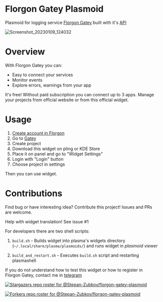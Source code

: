 # Florgon Gatey Plasmoid

Plasmoid for logging service [Florgon Gatey](https://gatey.florgon.space/) built with it's [API](https://gatey.florgon.space/dev/api)

![Screenshot_20230109_124032](https://user-images.githubusercontent.com/83695097/211279273-06226088-d657-42e3-9bd5-48d9145e2b05.png)


# Overview

With Florgon Gatey you can:

- Easy to connect your services
- Monitor events
- Explore errors, warnings from your app

It's free! Without paid subscription you can connect up to 3 apps. Manage your projects from official website or from this official widget.

# Usage

1. [Create account in Florgon](https://florgon.space/oauth/authorize?client_id=1&state=&redirect_uri=https://florgon.space/oauth/callback&scope=email,edit,sessions,security,admin,oauth_clients&response_type=token)
2. Go to [Gatey](https://gatey.florgon.space/)
3. Create project
4. Download this widget on pling or KDE Store
5. Place it on panel and go to "Widget Settings"
6. Login with "Login" button
7. Choose project in settings

Then you can use widget. 

# Contributions

Find bug or have interesting idea? Contribute this project! Issues and PRs are welcome.

Help with widget translation! See issue #1

For developers there are two shell scripts:

1. `build.sh` - Builds widget into plasma's widgets directory (`~/.local/share/plasma/plasmoids/`) and runs widget in *plasmoid viewer*

2. `build_and_restart.sh` - Executes `build.sh` script and restarting plasmashell

If you do not understand how to test this widget or how to register in Florgon Gatey, contact me in [telegram](https://t.me/@stepanzubkov)

[![Stargazers repo roster for @Stepan-Zubkov/florgon-gatey-plasmoid](https://reporoster.com/stars/Stepan-Zubkov/florgon-gatey-plasmoid)](https://github.com/Stepan-Zubkov/florgon-gatey-plasmoid/stargazers)

[![Forkers repo roster for @Stepan-Zubkov/florgon-gatey-plasmoid](https://reporoster.com/forks/Stepan-Zubkov/florgon-gatey-plasmoid)](https://github.com/Stepan-Zubkov/florgon-gatey-plasmoid/network/members)
